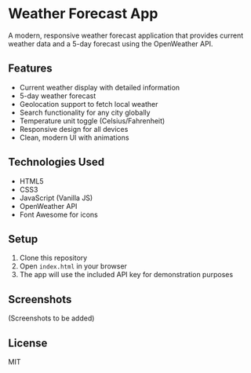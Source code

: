 # Weather Forecast App

A modern, responsive weather forecast application that provides current weather data and a 5-day forecast using the OpenWeather API.

## Features

- Current weather display with detailed information
- 5-day weather forecast
- Geolocation support to fetch local weather
- Search functionality for any city globally
- Temperature unit toggle (Celsius/Fahrenheit)
- Responsive design for all devices
- Clean, modern UI with animations

## Technologies Used

- HTML5
- CSS3
- JavaScript (Vanilla JS)
- OpenWeather API
- Font Awesome for icons

## Setup

1. Clone this repository
2. Open `index.html` in your browser
3. The app will use the included API key for demonstration purposes

## Screenshots

(Screenshots to be added)

## License

MIT 